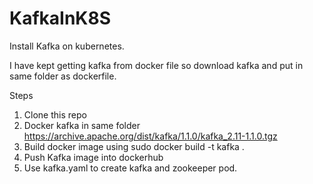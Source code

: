 # KafkaInK8S
Install Kafka on kubernetes.

I have kept getting kafka from docker file so download kafka and put in same folder as dockerfile.


Steps
1. Clone this repo
2. Docker kafka in same  folder https://archive.apache.org/dist/kafka/1.1.0/kafka_2.11-1.1.0.tgz
3. Build docker image using sudo docker build -t kafka .
4. Push Kafka image into dockerhub
5. Use kafka.yaml to create kafka and zookeeper pod.
